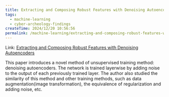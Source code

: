 ```yaml
---
title: Extracting and Composing Robust Features with Denoising Autoencoders
tags:
  - machine-learning
  - cyber-archeology-findings
createTime: 2024/12/20 10:56:56
permalink: /machine-learning/extracting-and-composing-robust-features-with-denoising-autoencoders/
---
```


Link: [Extracting and Composing Robust Features with Denoising Autoencoders](http://portal.acm.org/citation.cfm?doid=1390156.1390294)

This paper introduces a novel method of unsupervised training method: denoising autoencoders. The network is trained layerwise by adding noise to the output of each previously trained layer. The author also studied the similarity of this method and other training methods, such as data augmentation(image transformation), the equivalence of regularization and adding noise, etc.